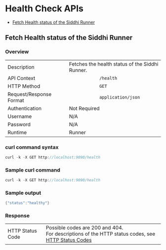 # Health Check APIs

-   [Fetch Health status of the Siddhi Runner](#fetch-health-status-of-the-siddhi-runner)

## Fetch Health status of the Siddhi Runner

### Overview

|                         |                                                                                                    |
|-------------------------|----------------------------------------------------------------------------------------------------|
| Description             | Fetches the health status of the Siddhi Runner.                                                    |
| API Context             | `             /health            `                                                                 |
| HTTP Method             | `             GET            `                                                                     |
| Request/Response Format | `             application/json            `                                                        |
| Authentication          | Not Required                                                                                       |
| Username                | N/A                                                                                                |
| Password                | N/A                                                                                                |
| Runtime                 | Runner                                                                                             |


### curl command syntax

``` java
curl -k -X GET http://localhost:9090/health
```
 
### Sample curl command

``` java
curl -k -X GET http://localhost:9090/health
```

### Sample output

``` java
{"status":"healthy"}
```

### Response

|                         |                                                             |
|-------------------------|-------------------------------------------------------------|
| HTTP Status Code        | Possible codes are 200 and 404. <br/>For descriptions of the HTTP status codes, see [HTTP Status Codes](./http-status-code)                 |

